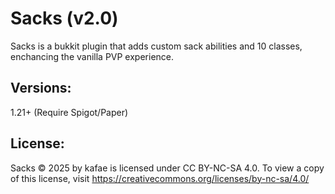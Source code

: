 # Sacks (v2.0)

Sacks is a bukkit plugin that adds custom sack abilities and 10 classes, enchancing the vanilla PVP experience.

## Versions:
1.21+ (Require Spigot/Paper)

## License:
Sacks © 2025 by kafae is licensed under CC BY-NC-SA 4.0. To view a copy of this license, visit https://creativecommons.org/licenses/by-nc-sa/4.0/
